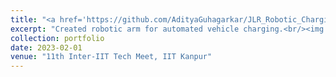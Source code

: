 ```yaml
---
title: "<a href='https://github.com/AdityaGuhagarkar/JLR_Robotic_Charging' target='_blank'><i class='fab fa-github'></i> Robotic Arm Development</a>"
excerpt: "Created robotic arm for automated vehicle charging.<br/><img src='/images/robotic-arm.png'>"
collection: portfolio
date: 2023-02-01
venue: "11th Inter-IIT Tech Meet, IIT Kanpur"
---
```

